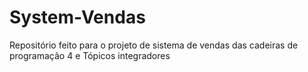 # System-Vendas
 Repositório feito para o projeto de sistema de vendas das cadeiras de programação 4 e Tópicos integradores
